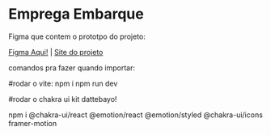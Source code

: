# Emprega Embarque

Figma que contem o prototpo do projeto:

[Figma Aqui!](https://www.figma.com/file/AZme6hShq0RAgp8WBvonb4/Prototipo?type=design&node-id=0-1&mode=design&t=9xGgeltd7MMDl2Dg-0) | 
[Site do projeto](https://emprega-embarque.vercel.app/)

comandos pra fazer quando importar: 

#rodar o vite:
npm i
npm run dev


#rodar o chakra ui kit dattebayo!

npm i @chakra-ui/react @emotion/react @emotion/styled @chakra-ui/icons framer-motion


